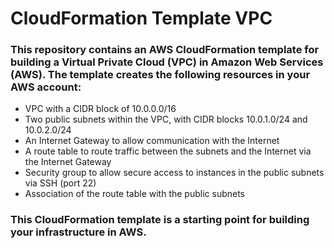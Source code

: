 # CloudFormation Template VPC
### This repository contains an AWS CloudFormation template for building a Virtual Private Cloud (VPC) in Amazon Web Services (AWS). The template creates the following resources in your AWS account:

- VPC with a CIDR block of 10.0.0.0/16
- Two public subnets within the VPC, with CIDR blocks 10.0.1.0/24 and 10.0.2.0/24
- An Internet Gateway to allow communication with the Internet
- A route table to route traffic between the subnets and the Internet via the Internet Gateway
- Security group to allow secure access to instances in the public subnets via SSH (port 22)
- Association of the route table with the public subnets

### This CloudFormation template is a starting point for building your infrastructure in AWS.
